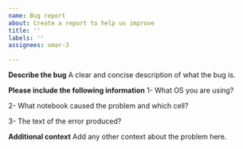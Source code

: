 ```yaml
---
name: Bug report
about: Create a report to help us improve
title: ''
labels: ''
assignees: omar-3

---
```


**Describe the bug**
A clear and concise description of what the bug is.

**Please include the following information**
1- What OS you are using?

2- What notebook caused the problem and which cell?

3- The text of the error produced?

**Additional context**
Add any other context about the problem here.
